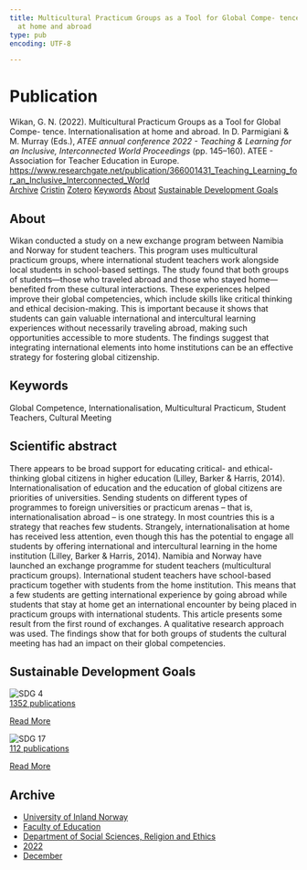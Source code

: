 ```yaml
---
title: Multicultural Practicum Groups as a Tool for Global Compe- tence. Internationalisation
  at home and abroad
type: pub
encoding: UTF-8

---
```

<h1>Publication</h1>
<article id="csl-bib-container-GNMI7J64" class="csl-bib-container">
  <div class="csl-bib-body"> <div class="csl-entry">Wikan, G. N. (2022). Multicultural Practicum Groups as a Tool for Global Compe- tence. Internationalisation at home and abroad. In D. Parmigiani &#38; M. Murray (Eds.), <i>ATEE annual conference 2022 - Teaching &#38; Learning for an Inclusive, Interconnected World Proceedings</i> (pp. 145–160). ATEE - Association for Teacher Education in Europe. <a href="https://www.researchgate.net/publication/366001431_Teaching_Learning_for_an_Inclusive_Interconnected_World">https://www.researchgate.net/publication/366001431_Teaching_Learning_for_an_Inclusive_Interconnected_World</a></div> </div>
  <div class="csl-bib-buttons">
    <a href="#taxonomy-article-GNMI7J64" alt="archive" class="csl-bib-button">Archive</a>
    <a href="https://app.cristin.no/results/show.jsf?id=2094937" alt="Cristin" class="csl-bib-button">Cristin</a>
    <a href="http://zotero.org/groups/5881554/items/GNMI7J64" alt="Zotero" class="csl-bib-button">Zotero</a>
    <a href="#keywords-article-GNMI7J64" alt="keywords" class="csl-bib-button">Keywords</a>
    <a href="#about-article-GNMI7J64" alt="about_pub" class="csl-bib-button">About</a>
    <a href="#sdg-article-GNMI7J64" alt="sdg" class="csl-bib-button">Sustainable Development Goals</a>
  </div>
  <div id="csl-bib-meta-container-GNMI7J64"></div>
</article>
<div id="csl-bib-meta-GNMI7J64" class="csl-bib-meta">
  <article id="about-article-GNMI7J64" class="about_pub-article">
    <h1>About</h1>
    Wikan conducted a study on a new exchange program between Namibia and Norway for student teachers. This program uses multicultural practicum groups, where international student teachers work alongside local students in school-based settings. The study found that both groups of students—those who traveled abroad and those who stayed home—benefited from these cultural interactions. These experiences helped improve their global competencies, which include skills like critical thinking and ethical decision-making. This is important because it shows that students can gain valuable international and intercultural learning experiences without necessarily traveling abroad, making such opportunities accessible to more students. The findings suggest that integrating international elements into home institutions can be an effective strategy for fostering global citizenship.
  </article>
  <article id="keywords-article-GNMI7J64" class="keywords-article">
    <h1>Keywords</h1>
    Global Competence, Internationalisation, Multicultural Practicum, Student Teachers, Cultural Meeting
  </article>
  <article id="abstract-article-GNMI7J64" class="abstract-article">
    <h1>Scientific abstract</h1>
    There appears to be broad support for educating critical- and ethical-thinking global 
citizens in higher education (Lilley, Barker & Harris, 2014). Internationalisation of 
education and the education of global citizens are priorities of universities. Sending 
students on different types of programmes to foreign universities or practicum arenas 
– that is, internationalisation abroad – is one strategy. In most countries this is a 
strategy that reaches few students. Strangely, internationalisation at home has 
received less attention, even though this has the potential to engage all students by 
offering international and intercultural learning in the home institution (Lilley, 
Barker & Harris, 2014). 
Namibia and Norway have launched an exchange programme for student teachers 
(multicultural practicum groups). International student teachers have school-based 
practicum together with students from the home institution. This means that a few 
students are getting international experience by going abroad while students that stay 
at home get an international encounter by being placed in practicum groups with 
international students. 
This article presents some result from the first round of exchanges. A qualitative 
research approach was used. The findings show that for both groups of students the 
cultural meeting has had an impact on their global competencies.
  </article>
  <article id="sdg-article-GNMI7J64" class="sdg-article">
    <h1>Sustainable Development Goals</h1>
    <div class="sdg-container"><div id="sdg4" class="sdg">
        <img src="{{< params subfolder >}}images/sdg/sdg04_en.png" class="image" alt="SDG 4">
        <div class="sdg-overlay">
          <a href="/en/archive/?key=?sdg=4#archive" class="sdg-publication-count"><span>1352</span> publications</a>
          <p><a href="https://sdgs.un.org/goals/goal4" class="sdg-read-more">Read More</a></p>
        </div>
      </div> <div id="sdg17" class="sdg">
        <img src="{{< params subfolder >}}images/sdg/sdg17_en.png" class="image" alt="SDG 17">
        <div class="sdg-overlay">
          <a href="/en/archive/?key=?sdg=17#archive" class="sdg-publication-count"><span>112</span> publications</a>
          <p><a href="https://sdgs.un.org/goals/goal17" class="sdg-read-more">Read More</a></p>
        </div>
      </div></div>
  </article>
  <article id="taxonomy-article-GNMI7J64" class="taxonomy-article">
    <h1>Archive</h1>
    <ul>
      <li>
        <a href="/en/archive/?key=3DCRN523">University of Inland Norway</a>
      </li>
      <li>
        <a href="/en/archive/?key=WYNZA47F">Faculty of Education</a>
      </li>
      <li>
        <a href="/en/archive/?key=XY7UYWKQ">Department of Social Sciences, Religion and Ethics</a>
      </li>
      <li>
        <a href="/en/archive/?key=KFGXTPGI">2022</a>
      </li>
      <li>
        <a href="/en/archive/?key=82NIB4N5">December</a>
      </li>
    </ul>
  </article>
</div>
